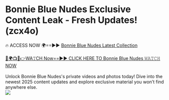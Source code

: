 # Bonnie Blue Nudes Exclusive Content Leak - Fresh Updates! (zcx4o)

🔥 ACCESS NOW 🌍==►► <a href="https://tinyurl.com/kvy9nzfs" rel="nofollow">Bonnie Blue Nudes Latest Collection</a>
<br><br>
[🔴🌍📺📱👉WA𝚃CH Now==►► CLICK HERE TO Bonnie Blue Nudes 𝚆𝙰𝚃𝙲𝙷 NOW](https://tinyurl.com/kvy9nzfs)
<br><br>
Unlock Bonnie Blue Nudes's private videos and photos today! Dive into the newest 2025 content updates and explore exclusive material you won’t find anywhere else.
<br>
<a href="https://tinyurl.com/kvy9nzfs" rel="nofollow" data-target="animated-image.originalLink"><img src="https://camo.githubusercontent.com/8a4f000d20f83aca3bf7ec5f350d767afa0574a8a352519fd8cfa583a6f93a33/68747470733a2f2f692e696d6775722e636f6d2f644a486b345a712e676966" data-canonical-src="https://i.imgur.com/dJHk4Zq.gif" style="max-width: 100%; display: inline-block;" data-target="animated-image.originalImage"></a>
<br>
